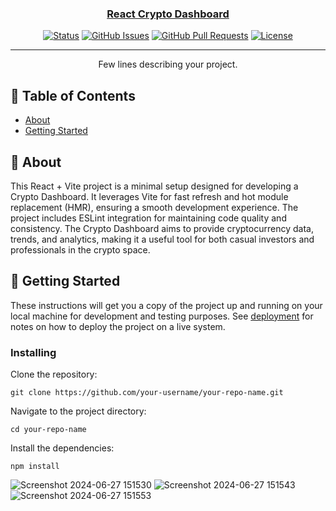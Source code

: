 <p align="center">
  <a href="" rel="noopener">
<!--  <img width=200px height=200px src="https://i.imgur.com/6wj0hh6.jpg" alt="Project logo"></a> -->
</p>

<h3 align="center">React Crypto Dashboard</h3>

<div align="center">

[![Status](https://img.shields.io/badge/status-active-success.svg)]()
[![GitHub Issues](https://img.shields.io/github/issues/kylelobo/The-Documentation-Compendium.svg)](https://github.com/kylelobo/The-Documentation-Compendium/issues)
[![GitHub Pull Requests](https://img.shields.io/github/issues-pr/kylelobo/The-Documentation-Compendium.svg)](https://github.com/kylelobo/The-Documentation-Compendium/pulls)
[![License](https://img.shields.io/badge/license-MIT-blue.svg)](/LICENSE)

</div>

---

<p align="center"> Few lines describing your project.
    <br> 
</p>

## 📝 Table of Contents

- [About](#about)
- [Getting Started](#getting_started)


## 🧐 About <a name = "about"></a>

This React + Vite project is a minimal setup designed for developing a Crypto Dashboard. It leverages Vite for fast refresh and hot module replacement (HMR), ensuring a smooth development experience. The project includes ESLint integration for maintaining code quality and consistency. The Crypto Dashboard aims to provide cryptocurrency data, trends, and analytics, making it a useful tool for both casual investors and professionals in the crypto space.

## 🏁 Getting Started <a name = "getting_started"></a>

These instructions will get you a copy of the project up and running on your local machine for development and testing purposes. See [deployment](#deployment) for notes on how to deploy the project on a live system.


### Installing

Clone the repository:
```
git clone https://github.com/your-username/your-repo-name.git
```
Navigate to the project directory:

```
cd your-repo-name
```
Install the dependencies:
```
npm install
```
![Screenshot 2024-06-27 151530](https://github.com/nikhilkumar0811/React-Crypto-Dashboard/assets/130460945/4003cc47-2c54-4cda-9cc7-e002d631163b)
![Screenshot 2024-06-27 151543](https://github.com/nikhilkumar0811/React-Crypto-Dashboard/assets/130460945/465fc25f-7f31-4ded-9dfd-337956a8178a) 
![Screenshot 2024-06-27 151553](https://github.com/nikhilkumar0811/React-Crypto-Dashboard/assets/130460945/ca66cb7b-f5f5-486e-9d49-a4a468197ca4)






